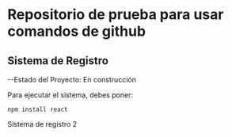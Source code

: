 <h1>Repositorio de prueba para usar comandos de github</h1>
<h2>Sistema de Registro</h2>
--Estado del Proyecto: En construcción

Para ejecutar el sistema, debes poner:

```npm install react```


Sistema de registro 2
